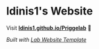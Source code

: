 
# ldinis1's Website

Visit **[ldinis1.github.io/Priggelab](https://ldinis1.github.io/Priggelab)** 🚀

_Built with [Lab Website Template](https://greene-lab.gitbook.io/lab-website-template-docs)_
